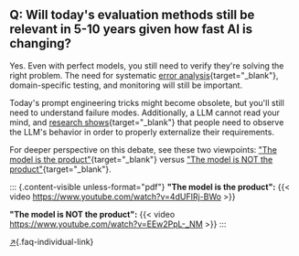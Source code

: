 ## Q: Will today's evaluation methods still be relevant in 5-10 years given how fast AI is changing?

Yes. Even with perfect models, you still need to verify they're solving the right problem. The need for systematic [error analysis](#q-why-is-error-analysis-so-important-in-llm-evals-and-how-is-it-performed){target="_blank"}, domain-specific testing, and monitoring will still be important.

Today's prompt engineering tricks might become obsolete, but you'll still need to understand failure modes.  Additionally, a LLM cannot read your mind, and [research shows](https://arxiv.org/abs/2404.12272){target="_blank"} that people need to observe the LLM's behavior in order to properly externalize their requirements.

For deeper perspective on this debate, see these two viewpoints: ["The model is the product"](https://m.youtube.com/watch?si=qknrtQeITqJ7VsJH&v=4dUFIRj-BWo&feature=youtu.be){target="_blank"} versus ["The model is NOT the product"](https://www.youtube.com/watch?v=EEw2PpL-_NM){target="_blank"}.

::: {.content-visible unless-format="pdf"}
**"The model is the product":**
{{< video https://www.youtube.com/watch?v=4dUFIRj-BWo >}}

**"The model is NOT the product":**
{{< video https://www.youtube.com/watch?v=EEw2PpL-_NM >}}
:::

[↗](/blog/posts/evals-faq/will-these-evaluation-methods-still-be-relevant-in-5-10-years-given-how-fast-ai-is-changing.html){.faq-individual-link}